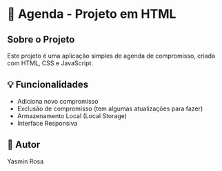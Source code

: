 <h1>📄 Agenda - Projeto em HTML</h1>
    <section>
        <h2>Sobre o Projeto</h2>
        <p>Este projeto é uma aplicação simples de agenda de compromisso, criada com HTML, CSS e JavaScript.</p>
    </section>
    <section>
        <h2>💡 Funcionalidades</h2>
        <ul>
            <li>Adiciona novo compromisso</li>
            <li>Exclusão de compromisso (tem algumas atualizações para fazer)</li>
            <li>Armazenamento Local (Local Storage)</li>
            <li>Interface Responsiva</li>
        </ul>
    </section>
    <section>
        <h2>📌 Autor</h2>
        <p>Yasmin Rosa</p>
</section>
